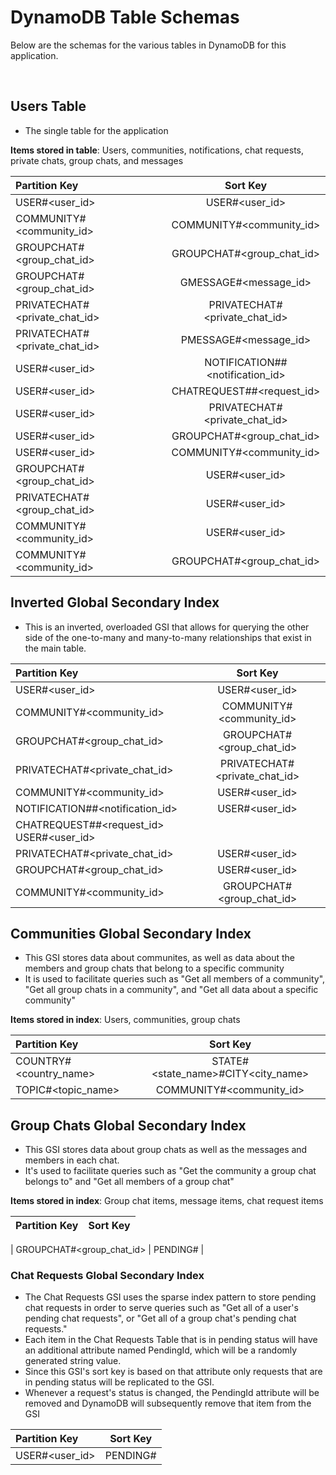 # DynamoDB Table Schemas

Below are the schemas for the various tables in DynamoDB for this application.

<br>

## Users Table

- The single table for the application

**Items stored in table**: Users, communities, notifications, chat requests, private chats, group chats, and messages


| Partition Key    | Sort Key                                               | 
| :--------------- | :--------------------------------------------------:   | 
| USER#<user_id>           | USER#<user_id>                                         |
| COMMUNITY#<community_id> | COMMUNITY#<community_id>   | 
| GROUPCHAT#<group_chat_id>      | GROUPCHAT#<group_chat_id>                |
| GROUPCHAT#<group_chat_id>      | GMESSAGE#<message_id>                    |
| PRIVATECHAT#<private_chat_id> | PRIVATECHAT#<private_chat_id>             | 
| PRIVATECHAT#<private_chat_id> | PMESSAGE#<message_id>                     | 
| USER#<user_id>   | NOTIFICATION#<ISO-8601-timestamp>#<notification_id>    | (actual notifications)
| USER#<user_id>   | CHATREQUEST#<ISO-8601-timestamp>#<request_id>          | (actual chat requests)
| USER#<user_id>   | PRIVATECHAT#<private_chat_id>                          |                           
| USER#<user_id>   | GROUPCHAT#<group_chat_id>                              |
| USER#<user_id>   | COMMUNITY#<community_id>                               |
| GROUPCHAT#<group_chat_id>      | USER#<user_id>             |
| PRIVATECHAT#<group_chat_id>      | USER#<user_id>             |
| COMMUNITY#<community_id>    | USER#<user_id>   |
| COMMUNITY#<community_id> | GROUPCHAT#<group_chat_id> |


## Inverted Global Secondary Index

- This is an inverted, overloaded GSI that allows for querying the other side of the one-to-many and many-to-many relationships that exist in the main table.



| Partition Key    | Sort Key                                               | 
| :--------------- | :--------------------------------------------------:   | 
| USER#<user_id>                 | USER#<user_id>                           |
| COMMUNITY#<community_id>       | COMMUNITY#<community_id>   | 
| GROUPCHAT#<group_chat_id>      | GROUPCHAT#<group_chat_id>                |
| PRIVATECHAT#<private_chat_id>  | PRIVATECHAT#<private_chat_id>            | 
| COMMUNITY#<community_id>       | USER#<user_id>       |
| NOTIFICATION#<ISO-8601-timestamp>#<notification_id>    | USER#<user_id>   |
| CHATREQUEST#<ISO-8601-timestamp>#<request_id>      USER#<user_id>   |     
| PRIVATECHAT#<private_chat_id>         | USER#<user_id>   |                   |          
| GROUPCHAT#<group_chat_id>                      | USER#<user_id>         |
| COMMUNITY#<community_id>  | GROUPCHAT#<group_chat_id>            |


## Communities Global Secondary Index

- This GSI stores data about communites, as well as data about the members and group chats that belong to a specific community
- It is used to facilitate queries such as "Get all members of a community", "Get all group chats in a community", and "Get all data about a specific community"


**Items stored in index**: Users, communities, group chats


| Partition Key            | Sort Key                   | 
| :----------------------  | :------------------------: | 
| COUNTRY#<country_name>   | STATE#<state_name>#CITY<city_name>   |
| TOPIC#<topic_name>       | COMMUNITY#<community_id>             |




## Group Chats Global Secondary Index

- This GSI stores data about group chats as well as the messages and members in each chat.
- It's used to facilitate queries such as "Get the community a group chat belongs to" and
"Get all members of a group chat"

**Items stored in index**: Group chat items, message items, chat request items



| Partition Key                  | Sort Key                                 | 
| :----------------------------- | :--------------------------------------: |

| GROUPCHAT#<group_chat_id>      | PENDING#<ISO-8601-timestamp> |








### Chat Requests Global Secondary Index

- The Chat Requests GSI uses the sparse index pattern to store pending chat requests in order to serve queries such as "Get all of a user's pending chat requests", or "Get all of a group chat's pending chat requests." 
- Each item in the Chat Requests Table that is in pending status will have an additional attribute named PendingId, which will be a randomly generated string value. 
- Since this GSI's sort key is based on that attribute only requests that are in pending status will be replicated to the GSI. 
- Whenever a request's status is changed, the PendingId attribute will be removed and DynamoDB will subsequently remove that item from the GSI


| Partition Key                  | Sort Key     |                                  
| :----------------------------- | :----------: | 
| USER#<user_id>                 | PENDING#<ISO-8601-timestamp> | 
